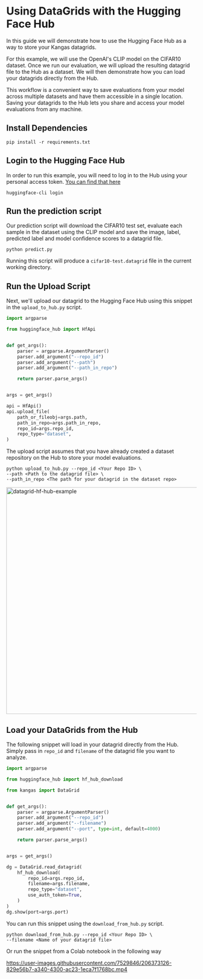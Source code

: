 # Using DataGrids with the Hugging Face Hub

In this guide we will demonstrate how to use the Hugging Face Hub as a way to store your Kangas datagrids.

For this example, we will use the OpenAI's CLIP model on the CIFAR10 dataset. Once we run our evaluation, we will upload the resulting datagrid file to the Hub as a dataset. We will then demonstrate how you can load your datagrids directly from the Hub.

This workflow is a convenient way to save evaluations from your model across multiple datasets and have them accessible in a single location. Saving your datagrids to the Hub lets you share and access your model evaluations from any machine.

## Install Dependencies

```shell
pip install -r requirements.txt
```

## Login to the Hugging Face Hub

In order to run this example, you will need to log in to the Hub using your personal access token. [You can find that here](https://huggingface.co/settings/tokens)

```shell
huggingface-cli login
```

## Run the prediction script

Our prediction script will download the CIFAR10 test set, evaluate each sample in the dataset using the CLIP model and save the image, label, predicted label and model confidence scores to a datagrid file.

```shell
python predict.py
```

Running this script will produce a `cifar10-test.datagrid` file in the current working directory.

## Run the Upload Script

Next, we'll upload our datagrid to the Hugging Face Hub using this snippet in the `upload_to_hub.py` script.

```python
import argparse

from huggingface_hub import HfApi


def get_args():
    parser = argparse.ArgumentParser()
    parser.add_argument("--repo_id")
    parser.add_argument("--path")
    parser.add_argument("--path_in_repo")

    return parser.parse_args()


args = get_args()

api = HfApi()
api.upload_file(
    path_or_fileobj=args.path,
    path_in_repo=args.path_in_repo,
    repo_id=args.repo_id,
    repo_type="dataset",
)

```

The upload script assumes that you have already created a dataset repository on the Hub to store your model evaluations.

```shell
python upload_to_hub.py --repo_id <Your Repo ID> \
--path <Path to the datagrid file> \
--path_in_repo <The path for your datagrid in the dataset repo>
```
<img width="600" alt="datagrid-hf-hub-example" src="https://user-images.githubusercontent.com/7529846/206374126-82fb60ab-dd68-4739-8655-153ad02930b7.png">

## Load your DataGrids from the Hub

The following snippet will load in your datagrid directly from the Hub. Simply pass in `repo_id` and `filename` of the datagrid file you want to analyze.

```python
import argparse

from huggingface_hub import hf_hub_download

from kangas import DataGrid


def get_args():
    parser = argparse.ArgumentParser()
    parser.add_argument("--repo_id")
    parser.add_argument("--filename")
    parser.add_argument("--port", type=int, default=4000)

    return parser.parse_args()


args = get_args()

dg = DataGrid.read_datagrid(
    hf_hub_download(
        repo_id=args.repo_id,
        filename=args.filename,
        repo_type="dataset",
        use_auth_token=True,
    )
)
dg.show(port=args.port)
```

You can run this snippet using the `download_from_hub.py` script.

```shell
python download_from_hub.py --repo_id <Your Repo ID> \
--filename <Name of your datagrid file>
```

Or run the snippet from a Colab notebook in the following way

https://user-images.githubusercontent.com/7529846/206373126-829e56b7-a340-4300-ac23-1eca7f1768bc.mp4

